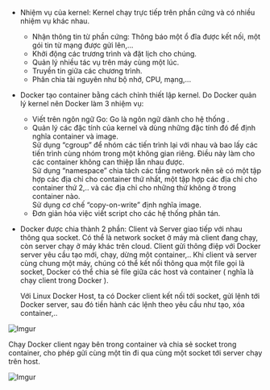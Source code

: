 - Nhiệm vụ của kernel: Kernel chạy trực tiếp trên phần cứng và có nhiều nhiệm vụ khác nhau.
	+ Nhận thông tin từ phần cứng: Thông báo một ổ đĩa được kết nối, một gói tin từ mạng được gửi lên,... 
	+ Khởi động các trương trình và đặt lịch cho chúng.
	+ Quản lý nhiều tác vụ trên máy cùng một lúc.
	+ Truyền tin giữa các chương trình.
	+ Phân chia tài nguyên như bộ nhớ, CPU, mạng,...

- Docker tạo container bằng cách chỉnh thiết lập kernel. Do Docker quản lý kernel nên Docker làm 3 nhiệm vụ:
	+ Viết trên ngôn ngữ Go: Go là ngôn ngữ dành cho hệ thống .
	+ Quản lý các đặc tính của kernel và dùng những đặc tính đó để định nghĩa container và image.  <br/>
Sử dụng “cgroup” để nhóm các tiến trình lại với nhau và bao lấy các tiến trình cùng nhóm trong một không gian riêng. Điều này làm cho các container không can thiệp lẫn nhau được. <br/>
Sử dụng “namespace” chia tách các tầng network nên sẽ có một tập hợp các địa chỉ cho container thứ nhất, một tập hợp các địa chỉ cho container thứ 2,.. và các địa chỉ cho những thứ không ở trong container nào. <br/>
Sử dụng cơ chế “copy-on-write” định nghĩa image.
	+ Đơn giản hóa việc viết script cho các hệ thống phân tán. 

- Docker được chia thành 2 phần: Client và Server giao tiếp với nhau thông qua socket. Có thể là network socket ở máy mà client đang chạy, còn server chạy ở máy khác trên cloud. Client gửi thông điệp với Docker server yêu cầu tạo mới, chạy, dừng một container,..  Khi client và server cùng chung một máy, chúng có thể kết nối thông qua một file gọi là socket, Docker có thể chia sẻ file giữa các host và container ( nghĩa là chạy client trong Docker ). <br/>

	Với Linux Docker Host, ta có Docker client kết nối tới socket, gửi lệnh tới Docker server, sau đó tiền hành các lệnh theo yêu cầu như tạo, xóa container,..

![Imgur](https://i.imgur.com/mq1vL1A.png)

Chạy Docker client ngay bên trong container và chia sẻ socket trong container, cho phép gửi cùng một tin đi qua cùng một socket tới server chạy trên host.

![Imgur](https://i.imgur.com/iv4GpzQ.png)
